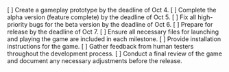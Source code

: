 [ ] Create a gameplay prototype by the deadline of Oct 4.
[ ] Complete the alpha version (feature complete) by the deadline of Oct 5.
[ ] Fix all high-priority bugs for the beta version by the deadline of Oct 6.
[ ] Prepare for release by the deadline of Oct 7.
[ ] Ensure all necessary files for launching and playing the game are included in each milestone.
[ ] Provide installation instructions for the game.
[ ] Gather feedback from human testers throughout the development process.
[ ] Conduct a final review of the game and document any necessary adjustments before the release.